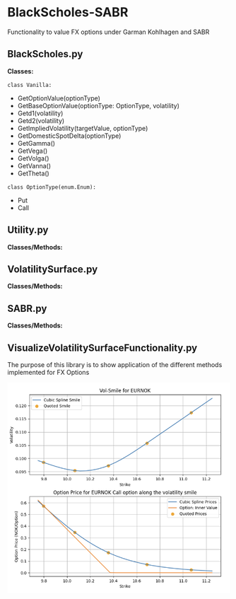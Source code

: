 # BlackScholes-SABR
Functionality to value FX options under Garman Kohlhagen and SABR


## BlackScholes.py
**Classes:**
```
class Vanilla:
```
- GetOptionValue(optionType)
- GetBaseOptionValue(optionType: OptionType, volatility)
- Getd1(volatility)
- Getd2(volatility)
- GetImpliedVolatility(targetValue, optionType)
- GetDomesticSpotDelta(optionType)
- GetGamma()
- GetVega()
- GetVolga()
- GetVanna()
- GetTheta()

```
class OptionType(enum.Enum):
```
- Put
- Call

## Utility.py
**Classes/Methods:**
   

## VolatilitySurface.py
**Classes/Methods:**


## SABR.py
**Classes/Methods:**


## VisualizeVolatilitySurfaceFunctionality.py
The purpose of this library is to show application of the different methods implemented for FX Options

 ![Smile](https://github.com/henrik-lauritsen-ch/Pictures/blob/main/bss_fx_smile_cubic_spline.png)
